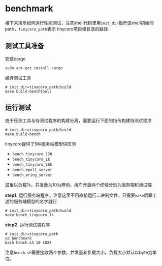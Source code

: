 # benchmark

接下来演示如何运行性能测试，注意shell代码里用`init_dir`指示该shell初始的path，`tinycoro_path`表示
tinycoro项目根目录的路径

## 测试工具准备

安装cargo

```shell
sudo apt-get install cargo
```

编译测试工具

```shell
# init_dir=tinycoro_path/build
make build-benchtools 
```

## 运行测试

由于压测工具与待测试程序的构建分离，需要运行下面的指令构建待测试程序

```shell
# init_dir=tinycoro_path/build
make build-bench
```

tinycoro提供了5种服务端模型供压测

- `bench_tinycoro_128`
- `bench_tinycoro_1k`
- `bench_tinycoro_16k`
- `bench_epoll_server`
- `bench_uring_server`

这里以负载1k，并发量为10为样例，用户开启两个终端分别为服务端和测试端

**step1.** 运行服务端程序，注意这里不用直接运行二进制文件，只需要`make`后跟上述的服务端模型的名字就行

```shell
# init_dir=tinycoro_path/build
make bench_tinycoro_1k
```


**step2.** 运行测试端程序

```shell
# init_dir=tinycoro_path
cd benchmark
bash bench.sh 10 1024
```

注意`bench.sh`需要接收两个参数，并发量和负载大小，负载大小默认以byte为单位。
